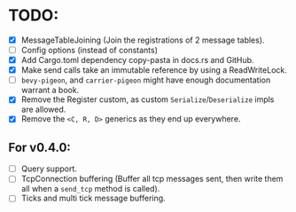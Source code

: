 # TODO:
- [x] MessageTableJoining (Join the registrations of 2 message tables).
- [ ] Config options (instead of constants)
- [x] Add Cargo.toml dependency copy-pasta in docs.rs and GitHub.
- [x] Make send calls take an immutable reference by using a ReadWriteLock.
- [ ] `bevy-pigeon`, and `carrier-pigeon` might have enough documentation warrant a book.
- [x] Remove the Register custom, as custom `Serialize`/`Deserialize` impls are allowed.
- [x] Remove the `<C, R, D>` generics as they end up everywhere.

## For v0.4.0:
- [ ] Query support.
- [ ] TcpConnection buffering (Buffer all tcp messages sent, then write them all when a `send_tcp` method is called).
- [ ] Ticks and multi tick message buffering.
